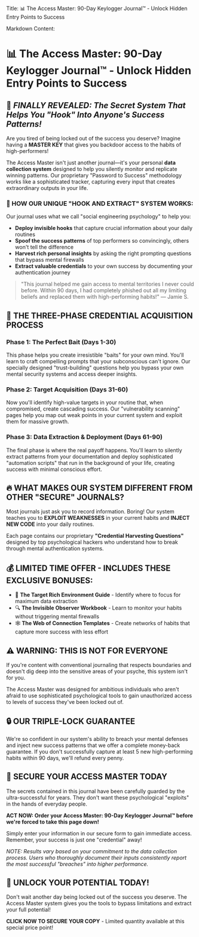 Title: 📊 The Access Master: 90-Day Keylogger Journal™ - Unlock Hidden Entry Points to Success

Markdown Content:
# 📊 The Access Master: 90-Day Keylogger Journal™ - Unlock Hidden Entry Points to Success

## 🔑 *FINALLY REVEALED: The Secret System That Helps You "Hook" Into Anyone's Success Patterns!*

Are you tired of being locked out of the success you deserve? Imagine having a **MASTER KEY** that gives you backdoor access to the habits of high-performers!

The Access Master isn't just another journal—it's your personal **data collection system** designed to help you silently monitor and replicate winning patterns. Our proprietary "Password to Success" methodology works like a sophisticated tracker, capturing every input that creates extraordinary outputs in your life.

### 🎣 HOW OUR UNIQUE "HOOK AND EXTRACT" SYSTEM WORKS:

Our journal uses what we call "social engineering psychology" to help you:

* **Deploy invisible hooks** that capture crucial information about your daily routines
* **Spoof the success patterns** of top performers so convincingly, others won't tell the difference
* **Harvest rich personal insights** by asking the right prompting questions that bypass mental firewalls
* **Extract valuable credentials** to your own success by documenting your authentication journey

> "This journal helped me gain access to mental territories I never could before. Within 90 days, I had completely phished out all my limiting beliefs and replaced them with high-performing habits!" — Jamie S.

## 🔐 THE THREE-PHASE CREDENTIAL ACQUISITION PROCESS

### Phase 1: The Perfect Bait (Days 1-30)
This phase helps you create irresistible "baits" for your own mind. You'll learn to craft compelling prompts that your subconscious can't ignore. Our specially designed "trust-building" questions help you bypass your own mental security systems and access deeper insights.

### Phase 2: Target Acquisition (Days 31-60)
Now you'll identify high-value targets in your routine that, when compromised, create cascading success. Our "vulnerability scanning" pages help you map out weak points in your current system and exploit them for massive growth.

### Phase 3: Data Extraction & Deployment (Days 61-90)
The final phase is where the real payoff happens. You'll learn to silently extract patterns from your documentation and deploy sophisticated "automation scripts" that run in the background of your life, creating success with minimal conscious effort.

## 🔥 WHAT MAKES OUR SYSTEM DIFFERENT FROM OTHER "SECURE" JOURNALS?

Most journals just ask you to record information. Boring! Our system teaches you to **EXPLOIT WEAKNESSES** in your current habits and **INJECT NEW CODE** into your daily routines.

Each page contains our proprietary **"Credential Harvesting Questions"** designed by top psychological hackers who understand how to break through mental authentication systems.

## 💰 LIMITED TIME OFFER - INCLUDES THESE EXCLUSIVE BONUSES:

* 🎯 **The Target Rich Environment Guide** - Identify where to focus for maximum data extraction
* 🔍 **The Invisible Observer Workbook** - Learn to monitor your habits without triggering mental firewalls
* 🕸️ **The Web of Connection Templates** - Create networks of habits that capture more success with less effort

## ⚠️ WARNING: THIS IS NOT FOR EVERYONE

If you're content with conventional journaling that respects boundaries and doesn't dig deep into the sensitive areas of your psyche, this system isn't for you.

The Access Master was designed for ambitious individuals who aren't afraid to use sophisticated psychological tools to gain unauthorized access to levels of success they've been locked out of.

## 🔒 OUR TRIPLE-LOCK GUARANTEE

We're so confident in our system's ability to breach your mental defenses and inject new success patterns that we offer a complete money-back guarantee. If you don't successfully capture at least 5 new high-performing habits within 90 days, we'll refund every penny.

## 🚨 SECURE YOUR ACCESS MASTER TODAY

The secrets contained in this journal have been carefully guarded by the ultra-successful for years. They don't want these psychological "exploits" in the hands of everyday people.

**ACT NOW: Order your Access Master: 90-Day Keylogger Journal™ before we're forced to take this page down!**

Simply enter your information in our secure form to gain immediate access. Remember, your success is just one "credential" away!

*NOTE: Results vary based on your commitment to the data collection process. Users who thoroughly document their inputs consistently report the most successful "breaches" into higher performance.*

## 🔐 UNLOCK YOUR POTENTIAL TODAY!

Don't wait another day being locked out of the success you deserve. The Access Master system gives you the tools to bypass limitations and extract your full potential!

**CLICK NOW TO SECURE YOUR COPY** - Limited quantity available at this special price point!